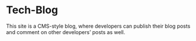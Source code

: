 # Tech-Blog
This site is a CMS-style blog, where developers can publish their blog posts and comment on other developers’ posts as well.
